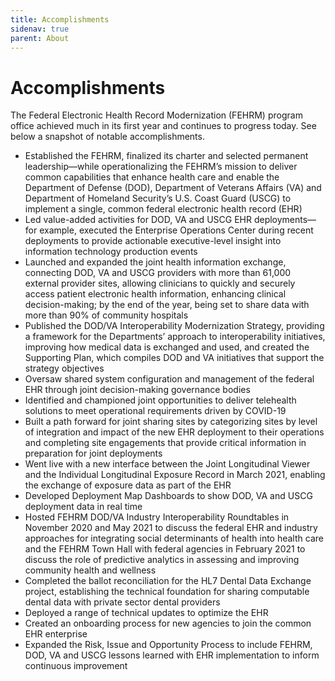 ```yaml
---
title: Accomplishments
sidenav: true
parent: About
---
```

# Accomplishments

The Federal Electronic Health Record Modernization (FEHRM) program office achieved much in its first year and continues to progress today. See below a snapshot of notable accomplishments.

* Established the FEHRM, finalized its charter and selected permanent leadership—while operationalizing the FEHRM’s mission to deliver common capabilities that enhance health care and enable the Department of Defense (DOD), Department of Veterans Affairs (VA) and Department of Homeland Security’s U.S. Coast Guard (USCG) to implement a single, common federal electronic health record (EHR)
* Led value-added activities for DOD, VA and USCG EHR deployments—for example, executed the Enterprise Operations Center during recent deployments to provide actionable executive-level insight into information technology production events
* Launched and expanded the joint health information exchange, connecting DOD, VA and USCG providers with more than 61,000 external provider sites, allowing clinicians to quickly and securely access patient electronic health information, enhancing clinical decision-making; by the end of the year, being set to share data with more than 90% of community hospitals
* Published the DOD/VA Interoperability Modernization Strategy, providing a framework for the Departments’ approach to interoperability initiatives, improving how medical data is exchanged and used, and created the Supporting Plan, which compiles DOD and VA initiatives that support the strategy objectives
* Oversaw shared system configuration and management of the federal EHR through joint decision-making governance bodies
* Identified and championed joint opportunities to deliver telehealth solutions to meet operational requirements driven by COVID-19
* Built a path forward for joint sharing sites by categorizing sites by level of integration and impact of the new EHR deployment to their operations and completing site engagements that provide critical information in preparation for joint deployments
* Went live with a new interface between the Joint Longitudinal Viewer and the Individual Longitudinal Exposure Record in March 2021, enabling the exchange of exposure data as part of the EHR
* Developed Deployment Map Dashboards to show DOD, VA and USCG deployment data in real time
* Hosted FEHRM DOD/VA Industry Interoperability Roundtables in November 2020 and May 2021 to discuss the federal EHR and industry approaches for integrating social determinants of health into health care and the FEHRM Town Hall with federal agencies in February 2021 to discuss the role of predictive analytics in assessing and improving community health and wellness
* Completed the ballot reconciliation for the HL7 Dental Data Exchange project, establishing the technical foundation for sharing computable dental data with private sector dental providers
* Deployed a range of technical updates to optimize the EHR  
* Created an onboarding process for new agencies to join the common EHR enterprise
* Expanded the Risk, Issue and Opportunity Process to include FEHRM, DOD, VA and USCG lessons learned with EHR implementation to inform continuous improvement